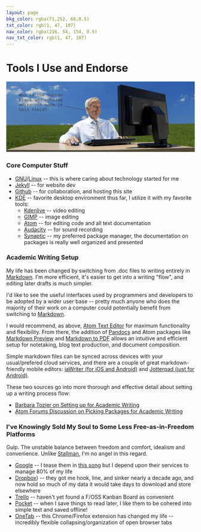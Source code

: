 ```yaml
---
layout: page
bkg_color: rgba(71,252, 68,0.5)
txt_color: rgb(1, 47, 107)
nav_color: rgba(216, 54, 154, 0.5)
nav_txt_color: rgb(1, 47, 107)
---
```


# **Tools I Use and Endorse**

![It sure is a mystery!](/images/field_computer.jpg)

### Core Computer Stuff
* [GNU](https://www.gnu.org/)/[Linux](https://www.linuxfoundation.org/)  -- this is where caring about technology started for me
* [Jekyll](https://jekyllrb.com/) -- for website dev
* [Github](https://github.com/) -- for collaboration, and hosting this site
* [KDE](https://www.kde.org/) -- favorite desktop environment thus far, I utilize it with my favorite tools:
  * [Kdenlive](https://kdenlive.org/) -- video editing
  * [GIMP](https://www.gimp.org/) -- image editing
  * [Atom](https://atom.io/) -- for editing code and all text documentation
  * [Audacity](http://www.audacityteam.org/) -- for sound recording
  * [Synaptic](http://www.nongnu.org/synaptic/) -- my preferred package manager, the documentation on packages is really well organized and presented

### Academic Writing Setup

My life has been changed by switching from .doc files to writing entirely in [Markdown](https://github.com/adam-p/markdown-here/wiki/Markdown-Cheatsheet). I'm more efficient, it's easier to get into a writing "flow", and editing later drafts is much simpler.

I'd like to see the useful interfaces used by programmers and developers to be adopted by a wider user base -- pretty much anyone who does the majority of their work on a computer could potentially benefit from switching to [Markdown](http://devdocs.io/markdown/).

I would recommend, as above, [Atom Text Editor](https://atom.io/) for maximum functionality and flexibility. From there, the addition of [Pandocs](http://pandoc.org/) and Atom packages like [Markdown Preview](https://github.com/atom/markdown-preview) and [Markdown to PDF](https://atom.io/packages/markdown-pdf) allows an intuitive and efficient setup for notetaking, blog text production, and document composition.

Simple markdown files can be synced across devices with your usual/prefered cloud services, and there are a couple of great markdown-friendly mobile editors: [iaWriter (for iOS and Android)](https://ia.net/writer) and [Jotterpad (just for Android)](https://2appstudio.com/jotterpad/).

These two sources go into more thorough and effective detail about setting up a writing process flow:

* [Barbara Tozier on Setting up for Academic Writing](http://barbaratozier.com/setting-up-for-writing/)
* [Atom Forums Discussion on Picking Packages for Academic Writing](https://discuss.atom.io/t/using-atom-for-academic-writing/19222)

### I've Knowingly Sold My Soul to Some Less Free-as-in-Freedom Platforms

Gulp. The unstable balance between freedom and comfort, idealism and convenience. Unlike [Stallman](http://gnu.org), I'm no angel in this regard.

* [Google](https://en.wikipedia.org/wiki/Don%27t_be_evil) -- I tease them in [this song](SIC_7google.html) but I depend upon their services to manage 80% of my life
* [Dropbox](https://www.dropbox.com)) -- they got me hook, line, and sinker nearly a decade ago, and now hold so much of my data it would take days to download and store elsewhere
* [Trello](https://trello.com/) -- haven't yet found a F/OSS Kanban Board as convenient
* [Pocket](https://getpocket.com/a/queue/list/) -- when I save things to read later, I like them to be cohered into simple text and saved offline!
* [OneTab](https://www.one-tab.com/) -- this Chrome/Firefox extension has changed my life -- incredibly flexible collapsing/organization of open browser tabs
